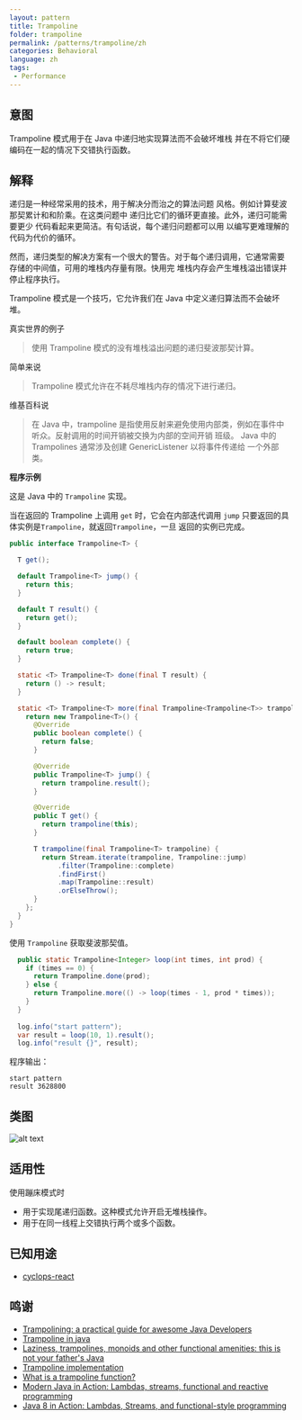 ```yaml
---
layout: pattern
title: Trampoline
folder: trampoline
permalink: /patterns/trampoline/zh
categories: Behavioral
language: zh
tags:
 - Performance
---
```


## 意图

Trampoline 模式用于在 Java 中递归地实现算法而不会破坏堆栈
并在不将它们硬编码在一起的情况下交错执行函数。

## 解释

递归是一种经常采用的技术，用于解决分而治之的算法问题
风格。例如计算斐波那契累计和和阶乘。在这类问题中
递归比它们的循环更直接。此外，递归可能需要更少
代码看起来更简洁。有句话说，每个递归问题都可以用
以编写更难理解的代码为代价的循环。

然而，递归类型的解决方案有一个很大的警告。对于每个递归调用，它通常需要
存储的中间值，可用的堆栈内存量有限。快用完
堆栈内存会产生堆栈溢出错误并停止程序执行。

Trampoline 模式是一个技巧，它允许我们在 Java 中定义递归算法而不会破坏
堆。

真实世界的例子

> 使用 Trampoline 模式的没有堆栈溢出问题的递归斐波那契计算。

简单来说

> Trampoline 模式允许在不耗尽堆栈内存的情况下进行递归。

维基百科说

> 在 Java 中，trampoline 是指使用反射来避免使用内部类，例如在事件中
> 听众。反射调用的时间开销被交换为内部的空间开销
> 班级。 Java 中的 Trampolines 通常涉及创建 GenericListener 以将事件传递给
> 一个外部类。

**程序示例**

这是 Java 中的 `Trampoline` 实现。

当在返回的 Trampoline 上调用 `get` 时，它会在内部迭代调用 `jump`
只要返回的具体实例是`Trampoline`，就返回`Trampoline`，一旦
返回的实例已完成。
```java
public interface Trampoline<T> {

  T get();

  default Trampoline<T> jump() {
    return this;
  }

  default T result() {
    return get();
  }

  default boolean complete() {
    return true;
  }

  static <T> Trampoline<T> done(final T result) {
    return () -> result;
  }

  static <T> Trampoline<T> more(final Trampoline<Trampoline<T>> trampoline) {
    return new Trampoline<T>() {
      @Override
      public boolean complete() {
        return false;
      }

      @Override
      public Trampoline<T> jump() {
        return trampoline.result();
      }

      @Override
      public T get() {
        return trampoline(this);
      }

      T trampoline(final Trampoline<T> trampoline) {
        return Stream.iterate(trampoline, Trampoline::jump)
            .filter(Trampoline::complete)
            .findFirst()
            .map(Trampoline::result)
            .orElseThrow();
      }
    };
  }
}
```

使用 `Trampoline` 获取斐波那契值。
```java
  public static Trampoline<Integer> loop(int times, int prod) {
    if (times == 0) {
      return Trampoline.done(prod);
    } else {
      return Trampoline.more(() -> loop(times - 1, prod * times));
    }
  }
  
  log.info("start pattern");
  var result = loop(10, 1).result();
  log.info("result {}", result);
```

程序输出：
```
start pattern
result 3628800
```

## 类图

![alt text](./etc/trampoline.urm.png "Trampoline pattern class diagram")

## 适用性
使用蹦床模式时

* 用于实现尾递归函数。这种模式允许开启无堆栈操作。
* 用于在同一线程上交错执行两个或多个函数。

## 已知用途

* [cyclops-react](https://github.com/aol/cyclops-react)

## 鸣谢

* [Trampolining: a practical guide for awesome Java Developers](https://medium.com/@johnmcclean/trampolining-a-practical-guide-for-awesome-java-developers-4b657d9c3076)
* [Trampoline in java ](http://mindprod.com/jgloss/trampoline.html)
* [Laziness, trampolines, monoids and other functional amenities: this is not your father's Java](https://www.slideshare.net/mariofusco/lazine)
* [Trampoline implementation](https://github.com/bodar/totallylazy/blob/master/src/com/googlecode/totallylazy/Trampoline.java)
* [What is a trampoline function?](https://stackoverflow.com/questions/189725/what-is-a-trampoline-function)
* [Modern Java in Action: Lambdas, streams, functional and reactive programming](https://www.amazon.com/gp/product/1617293563/ref=as_li_qf_asin_il_tl?ie=UTF8&tag=javadesignpat-20&creative=9325&linkCode=as2&creativeASIN=1617293563&linkId=ad53ae6f9f7c0982e759c3527bd2595c)
* [Java 8 in Action: Lambdas, Streams, and functional-style programming](https://www.amazon.com/gp/product/1617291994/ref=as_li_qf_asin_il_tl?ie=UTF8&tag=javadesignpat-20&creative=9325&linkCode=as2&creativeASIN=1617291994&linkId=e3e5665b0732c59c9d884896ffe54f4f)
